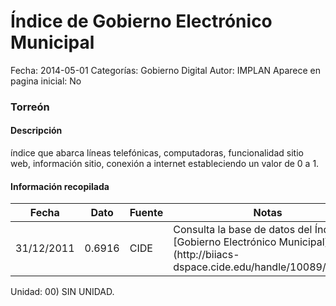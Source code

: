 Índice de Gobierno Electrónico Municipal
=====

Fecha: 2014-05-01
Categorías: Gobierno Digital
Autor: IMPLAN
Aparece en pagina inicial: No

### Torreón

#### Descripción

índice que abarca líneas telefónicas, computadoras, funcionalidad sitio web, información sitio, conexión a internet estableciendo un valor de 0 a 1.

<!-- break -->

#### Información recopilada

<table class="table table-hover table-bordered matriz">
  <thead>
    <tr><th>Fecha</th><th>Dato</th><th>Fuente</th><th>Notas</th></tr>
  </thead>
  <tbody>
    <tr><td class="centrado">31/12/2011</td><td class="derecha">0.6916</td><td>CIDE</td><td>Consulta la base de datos del Índice de [Gobierno Electrónico Municipal](http://biiacs-dspace.cide.edu/handle/10089/16427)</td></tr>
  </tbody>
</table>

Unidad: 00) SIN UNIDAD.
